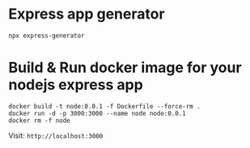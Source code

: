 # Express app generator

```
npx express-generator
```

# Build & Run docker image for your nodejs express app

```
docker build -t node:0.0.1 -f Dockerfile --force-rm .
docker run -d -p 3000:3000 --name node node:0.0.1
docker rm -f node
```

Visit: `http://localhost:3000`
